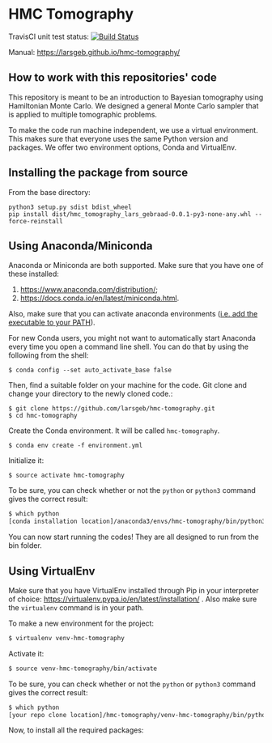 # HMC Tomography

TravisCI unit test status: 
[![Build Status](https://travis-ci.com/larsgeb/hmc-tomography.svg?token=G43u7wF834znRn3jm2mR&branch=master)](https://travis-ci.com/larsgeb/hmc-tomography)

Manual:
https://larsgeb.github.io/hmc-tomography/

## How to work with this repositories' code

This repository is meant to be an introduction to Bayesian tomography using Hamiltonian Monte Carlo. We designed a general Monte Carlo sampler that is applied to multiple tomographic problems.

To make the code run machine independent, we use a virtual environment. This makes sure that everyone uses the same Python version and packages. We offer two environment options, Conda and VirtualEnv.

## Installing the package from source

From the base directory:

```
python3 setup.py sdist bdist_wheel 
pip install dist/hmc_tomography_lars_gebraad-0.0.1-py3-none-any.whl --force-reinstall
```

## Using Anaconda/Miniconda
Anaconda or Miniconda are both supported. Make sure that you have one of these installed: 

1.  https://www.anaconda.com/distribution/;
2.  https://docs.conda.io/en/latest/miniconda.html.

Also, make sure that you can activate anaconda environments ([i.e. add the executable to your PATH](https://support.anaconda.com/customer/en/portal/articles/2621189-conda-%22command-not-found%22-error)). 

For new Conda users, you might not want to automatically start Anaconda every time you open a command line shell. You can do that by using the following from the shell:
```
$ conda config --set auto_activate_base false
```

Then, find a suitable folder on your machine for the code. Git clone and change your directory to the newly cloned code.:
```
$ git clone https://github.com/larsgeb/hmc-tomography.git
$ cd hmc-tomography
```
Create the Conda environment. It will be called `hmc-tomography`.
```
$ conda env create -f environment.yml
```
Initialize it:
```
$ source activate hmc-tomography
```

To be sure, you can check whether or not the ```python``` or ```python3``` command gives the correct result: 
```bash
$ which python                                                         
[conda installation location]/anaconda3/envs/hmc-tomography/bin/python3
```

You can now start running the codes! They are all designed to run from the bin folder.

## Using VirtualEnv

Make sure that you have VirtualEnv installed through Pip in your interpreter of choice: https://virtualenv.pypa.io/en/latest/installation/ . Also make sure the ```virtualenv``` command is in your path.

To make a new environment for the project:

```bash
$ virtualenv venv-hmc-tomography
```

Activate it:

```bash
$ source venv-hmc-tomography/bin/activate
```

To be sure, you can check whether or not the ```python``` or ```python3``` command gives the correct result: 
```bash
$ which python                                                            
[your repo clone location]/hmc-tomography/venv-hmc-tomography/bin/python
```
Now, to install all the required packages: